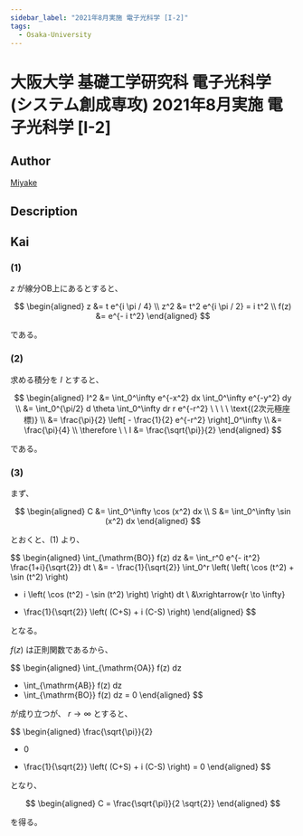 ```yaml
---
sidebar_label: "2021年8月実施 電子光科学 [I-2]"
tags:
  - Osaka-University
---
```

# 大阪大学 基礎工学研究科 電子光科学 (システム創成専攻) 2021年8月実施 電子光科学 \[I-2\]

## **Author**
[Miyake](https://miyake.github.io/exams/index.html)

## **Description**

## **Kai**
### (1)
$z$ が線分OB上にあるとすると、

$$
  \begin{aligned}
  z &= t e^{i \pi / 4}
  \\
  z^2 &= t^2 e^{i \pi / 2} = i t^2
  \\
  f(z) &= e^{- i t^2}
  \end{aligned}
$$

である。

### (2)
求める積分を $I$ とすると、

$$
  \begin{aligned}
  I^2
  &= \int_0^\infty e^{-x^2} dx \int_0^\infty e^{-y^2} dy
  \\
  &= \int_0^{\pi/2} d \theta \int_0^\infty dr r e^{-r^2}
  \ \ \ \ \text{(2次元極座標)}
  \\
  &= \frac{\pi}{2} \left[ - \frac{1}{2} e^{-r^2} \right]_0^\infty
  \\
  &= \frac{\pi}{4}
  \\
  \therefore \ \ 
  I &= \frac{\sqrt{\pi}}{2}
  \end{aligned}
$$

である。

### (3)
まず、

$$
  \begin{aligned}
  C &= \int_0^\infty \cos (x^2) dx
  \\
  S &= \int_0^\infty \sin (x^2) dx
  \end{aligned}
$$

とおくと、(1) より、

$$
  \begin{aligned}
  \int_{\mathrm{BO}} f(z) dz
  &= \int_r^0 e^{- it^2} \frac{1+i}{\sqrt{2}} dt
  \\
  &= - \frac{1}{\sqrt{2}} \int_0^r \left(
  \left( \cos (t^2) + \sin (t^2) \right)
  + i \left( \cos (t^2) - \sin (t^2) \right) \right) dt
  \\
  &\xrightarrow{r \to \infty}
  - \frac{1}{\sqrt{2}} \left( (C+S) + i (C-S) \right)
  \end{aligned}
$$

となる。

$f(z)$ は正則関数であるから、

$$
  \begin{aligned}
  \int_{\mathrm{OA}} f(z) dz
  + \int_{\mathrm{AB}} f(z) dz
  + \int_{\mathrm{BO}} f(z) dz
  = 0
  \end{aligned}
$$

が成り立つが、 $r \to \infty$ とすると、

$$
  \begin{aligned}
  \frac{\sqrt{\pi}}{2}
  + 0
  - \frac{1}{\sqrt{2}} \left( (C+S) + i (C-S) \right)
  = 0
  \end{aligned}
$$

となり、

$$
  \begin{aligned}
  C = \frac{\sqrt{\pi}}{2 \sqrt{2}}
  \end{aligned}
$$

を得る。